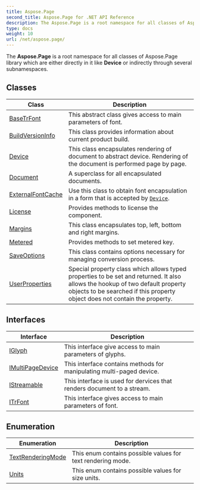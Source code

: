```yaml
---
title: Aspose.Page
second_title: Aspose.Page for .NET API Reference
description: The Aspose.Page is a root namespace for all classes of Aspose.Page library which are either directly in it like Device or indirectly through several subnamespaces
type: docs
weight: 10
url: /net/aspose.page/
---
```

The **Aspose.Page** is a root namespace for all classes of Aspose.Page library which are either directly in it like **Device** or indirectly through several subnamespaces.

## Classes

| Class | Description |
| --- | --- |
| [BaseTrFont](./basetrfont/) | This abstract class gives access to main parameters of font. |
| [BuildVersionInfo](./buildversioninfo/) | This class provides information about current product build. |
| [Device](./device/) | This class encapsulates rendering of document to abstract device. Rendering of the document is performed page by page. |
| [Document](./document/) | A superclass for all encapsulated documents. |
| [ExternalFontCache](./externalfontcache/) | Use this class to obtain font encapsulation in a form that is accepted by [`Device`](../aspose.page/device/). |
| [License](./license/) | Provides methods to license the component. |
| [Margins](./margins/) | This class encapsulates top, left, bottom and right margins. |
| [Metered](./metered/) | Provides methods to set metered key. |
| [SaveOptions](./saveoptions/) | This class contains options necessary for managing conversion process. |
| [UserProperties](./userproperties/) | Special property class which allows typed properties to be set and returned. It also allows the hookup of two default property objects to be searched if this property object does not contain the property. |
## Interfaces

| Interface | Description |
| --- | --- |
| [IGlyph](./iglyph/) | This interface give access to main parameters of glyphs. |
| [IMultiPageDevice](./imultipagedevice/) | This interface contains methods for manipulating multi-paged device. |
| [IStreamable](./istreamable/) | This interface is used for dervices that renders document to a stream. |
| [ITrFont](./itrfont/) | This interface gives access to main parameters of font. |
## Enumeration

| Enumeration | Description |
| --- | --- |
| [TextRenderingMode](./textrenderingmode/) | This enum contains possible values for text rendering mode. |
| [Units](./units/) | This enum contains possible values for size units. |


